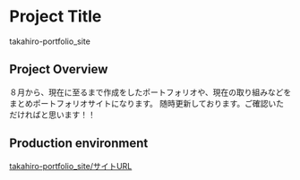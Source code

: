 # Project Title 
  takahiro-portfolio_site
## Project Overview 
  ８月から、現在に至るまで作成をしたポートフォリオや、現在の取り組みなどをまとめポートフォリオサイトになります。
  随時更新しております。ご確認いただければと思います！！

## Production environment 
  [takahiro-portfolio_site/サイトURL](https://takahiro-portfolio.herokuapp.com/)
